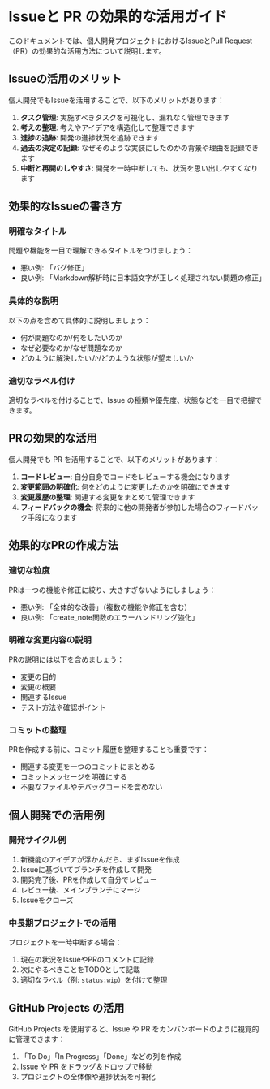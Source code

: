 # Issueと PR の効果的な活用ガイド

このドキュメントでは、個人開発プロジェクトにおけるIssueとPull Request（PR）の効果的な活用方法について説明します。

## Issueの活用のメリット

個人開発でもIssueを活用することで、以下のメリットがあります：

1. **タスク管理**: 実施すべきタスクを可視化し、漏れなく管理できます
2. **考えの整理**: 考えやアイデアを構造化して整理できます
3. **進捗の追跡**: 開発の進捗状況を追跡できます
4. **過去の決定の記録**: なぜそのような実装にしたのかの背景や理由を記録できます
5. **中断と再開のしやすさ**: 開発を一時中断しても、状況を思い出しやすくなります

## 効果的なIssueの書き方

### 明確なタイトル
問題や機能を一目で理解できるタイトルをつけましょう：

- 悪い例: 「バグ修正」
- 良い例: 「Markdown解析時に日本語文字が正しく処理されない問題の修正」

### 具体的な説明
以下の点を含めて具体的に説明しましょう：

- 何が問題なのか/何をしたいのか
- なぜ必要なのか/なぜ問題なのか
- どのように解決したいか/どのような状態が望ましいか

### 適切なラベル付け
適切なラベルを付けることで、Issue の種類や優先度、状態などを一目で把握できます。

## PRの効果的な活用

個人開発でも PR を活用することで、以下のメリットがあります：

1. **コードレビュー**: 自分自身でコードをレビューする機会になります
2. **変更範囲の明確化**: 何をどのように変更したのかを明確にできます
3. **変更履歴の整理**: 関連する変更をまとめて管理できます
4. **フィードバックの機会**: 将来的に他の開発者が参加した場合のフィードバック手段になります

## 効果的なPRの作成方法

### 適切な粒度
PRは一つの機能や修正に絞り、大きすぎないようにしましょう：

- 悪い例: 「全体的な改善」（複数の機能や修正を含む）
- 良い例: 「create_note関数のエラーハンドリング強化」

### 明確な変更内容の説明
PRの説明には以下を含めましょう：

- 変更の目的
- 変更の概要
- 関連するIssue
- テスト方法や確認ポイント

### コミットの整理
PRを作成する前に、コミット履歴を整理することも重要です：

- 関連する変更を一つのコミットにまとめる
- コミットメッセージを明確にする
- 不要なファイルやデバッグコードを含めない

## 個人開発での活用例

### 開発サイクル例

1. 新機能のアイデアが浮かんだら、まずIssueを作成
2. Issueに基づいてブランチを作成して開発
3. 開発完了後、PRを作成して自分でレビュー
4. レビュー後、メインブランチにマージ
5. Issueをクローズ

### 中長期プロジェクトでの活用

プロジェクトを一時中断する場合：

1. 現在の状況をIssueやPRのコメントに記録
2. 次にやるべきことをTODOとして記載
3. 適切なラベル（例: `status:wip`）を付けて整理

## GitHub Projects の活用

GitHub Projects を使用すると、Issue や PR をカンバンボードのように視覚的に管理できます：

1. 「To Do」「In Progress」「Done」などの列を作成
2. Issue や PR をドラッグ＆ドロップで移動
3. プロジェクトの全体像や進捗状況を可視化
